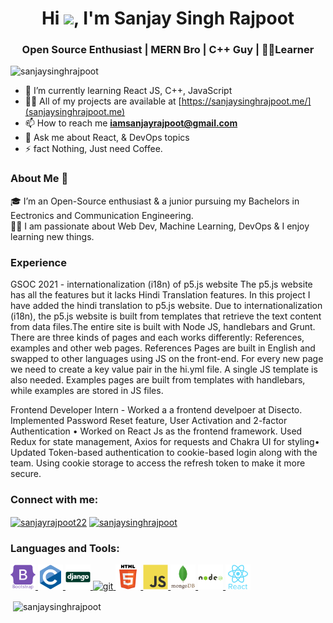 <h1 align="center">Hi <img src="https://github.com/TheDudeThatCode/TheDudeThatCode/blob/master/Assets/Hi.gif" width="29px">, I'm Sanjay Singh Rajpoot</h1>
<h3 align="center">Open Source Enthusiast | MERN Bro | C++ Guy | 🙋‍♂️Learner </h3>

<p align="left"> <img src="https://komarev.com/ghpvc/?username=sanjaysinghrajpoot&label=Profile%20views&color=0e75b6&style=flat" alt="sanjaysinghrajpoot" /> </p>

- 🌱 I’m currently learning React JS, C++, JavaScript
- 👨‍💻 All of my projects are available at [https://sanjaysinghrajpoot.me/](sanjaysinghrajpoot.me)
- 📫 How to reach me **iamsanjayrajpoot@gmail.com**
- 💬 Ask me about React, & DevOps topics
- ⚡ fact Nothing, Just need Coffee.

### About Me 🚀
🎓 I’m an Open-Source enthusiast & a junior pursuing my Bachelors in Eectronics and Communication Engineering.</br>
👨‍💻  I am passionate about Web Dev, Machine Learning, DevOps & I enjoy learning new things. </br>

### Experience 
GSOC 2021 - internationalization (i18n) of p5.js website
The p5.js website has all the features but it lacks Hindi Translation features. In this project I have added the hindi translation to p5.js website. Due to internationalization (i18n), the p5.js website is built from templates that retrieve the text content from data files.The entire site is built with Node JS, handlebars and Grunt. There are three kinds of pages and each works differently: References, examples and other web pages. References Pages are built in English and swapped to other languages using JS on the front-end. For every new page we need to create a key value pair in the hi.yml file. A single JS template is also needed. Examples pages are built from templates with handlebars, while examples are stored in JS files. 


Frontend Developer Intern - Worked a a frontend develpoer at Disecto. Implemented Password Reset feature, User Activation and 2-factor Authentication • Worked on React Js as the frontend framework. Used Redux for state management, Axios for requests
and Chakra UI for styling• Updated Token-based authentication to cookie-based login along with the team. Using cookie storage to access the refresh token to make it more secure.

<h3 align="left">Connect with me:</h3>
<p align="left">
<a href="https://twitter.com/sanjayrajpoot22" target="blank"><img align="center" src="https://cdn.jsdelivr.net/npm/simple-icons@3.0.1/icons/twitter.svg" alt="sanjayrajpoot22" height="30" width="40" /></a>
<a href="https://linkedin.com/in/sanjaysinghrajpoot" target="blank"><img align="center" src="https://cdn.jsdelivr.net/npm/simple-icons@3.0.1/icons/linkedin.svg" alt="sanjaysinghrajpoot" height="30" width="40" /></a>
</p>

<h3 align="left">Languages and Tools:</h3>
<p align="left"> <a href="https://getbootstrap.com" target="_blank"> <img src="https://raw.githubusercontent.com/devicons/devicon/master/icons/bootstrap/bootstrap-plain-wordmark.svg" alt="bootstrap" width="40" height="40"/> </a> <a href="https://www.cprogramming.com/" target="_blank"> <img src="https://raw.githubusercontent.com/devicons/devicon/master/icons/c/c-original.svg" alt="c" width="40" height="40"/> </a> <a href="https://www.djangoproject.com/" target="_blank"> <img src="https://raw.githubusercontent.com/devicons/devicon/master/icons/django/django-original.svg" alt="django" width="40" height="40"/> </a> <a href="https://git-scm.com/" target="_blank"> <img src="https://www.vectorlogo.zone/logos/git-scm/git-scm-icon.svg" alt="git" width="40" height="40"/> </a> <a href="https://www.w3.org/html/" target="_blank"> <img src="https://raw.githubusercontent.com/devicons/devicon/master/icons/html5/html5-original-wordmark.svg" alt="html5" width="40" height="40"/> </a> <a href="https://developer.mozilla.org/en-US/docs/Web/JavaScript" target="_blank"> <img src="https://raw.githubusercontent.com/devicons/devicon/master/icons/javascript/javascript-original.svg" alt="javascript" width="40" height="40"/> </a> <a href="https://www.mongodb.com/" target="_blank"> <img src="https://raw.githubusercontent.com/devicons/devicon/master/icons/mongodb/mongodb-original-wordmark.svg" alt="mongodb" width="40" height="40"/> </a> <a href="https://nodejs.org" target="_blank"> <img src="https://raw.githubusercontent.com/devicons/devicon/master/icons/nodejs/nodejs-original-wordmark.svg" alt="nodejs" width="40" height="40"/> </a> <a href="https://reactjs.org/" target="_blank"> <img src="https://raw.githubusercontent.com/devicons/devicon/master/icons/react/react-original-wordmark.svg" alt="react" width="40" height="40"/> </a> </p>

<p>&nbsp;<img align="center" src="https://github-readme-stats.vercel.app/api?username=sanjaysinghrajpoot&show_icons=true&locale=en" alt="sanjaysinghrajpoot" /></p>
